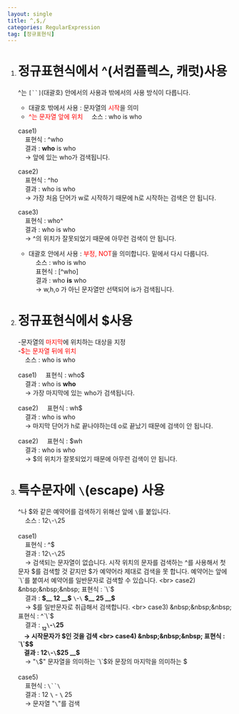 ```yaml
---
layout: single
title: ^,$,/
categories: RegularExpression
tag: [정규표현식]
---
```

 
1. # 정규표현식에서 ^(서컴플렉스, 캐럿)사용   
   ^는 `[``]`(대괄호) 안에서의 사용과 밖에서의 사용 방식이 다릅니다.   
   - 대괄호 밖에서 사용 : 문자열의 <span style="color:red">시작</span>을 의미   
   - <span style="color:red">^는 문자열 앞에 위치</span>
   &nbsp;&nbsp;&nbsp; 소스 : who is who  

   case1)    
   &nbsp;&nbsp;&nbsp; 표현식 : ^who   
   &nbsp;&nbsp;&nbsp; 결과 : __who__ is who   
   &nbsp;&nbsp;&nbsp; → 앞에 있는 who가 검색됩니다.   

   case2)   
   &nbsp;&nbsp;&nbsp; 표현식 : ^ho   
   &nbsp;&nbsp;&nbsp; 결과 : who is who   
   &nbsp;&nbsp;&nbsp; → 가장 처음 단어가 w로 시작하기 때문에 h로 시작하는 검색은 안 됩니다.   

   case3)   
   &nbsp;&nbsp;&nbsp; 표현식 : who^   
   &nbsp;&nbsp;&nbsp; 결과 : who is who   
   &nbsp;&nbsp;&nbsp; → ^의 위치가 잘못되었기 때문에 아무런 검색이 안 됩니다.   

   - 대괄호 안에서 사용 : <span style="color:red">부정, NOT</span>을 의미합니다. 밑에서 다시 다룹니다.   
   &nbsp;&nbsp;&nbsp; 소스 : who is who   
   &nbsp;&nbsp;&nbsp; 표현식 : [^who]   
   &nbsp;&nbsp;&nbsp; 결과 : who __is__ who   
   &nbsp;&nbsp;&nbsp; → w,h,o 가 아닌 문자열만 선택되어 is가 검색됩니다.

1. # 정규표현식에서 $사용   
   -문자열의 <span style="color:red">마지막</span>에 위치하는 대상을 지정   
   -<span style="color:red">$는 문자열 뒤에 위치</span>   
   &nbsp;&nbsp;&nbsp; 소스 : who is who   

   case1)
   &nbsp;&nbsp;&nbsp; 표현식 : who$   
   &nbsp;&nbsp;&nbsp; 결과 : who is __who__   
   &nbsp;&nbsp;&nbsp; → 가장 마지막에 있는 who가  검색됩니다.   

   case2)
   &nbsp;&nbsp;&nbsp; 표현식 : wh$   
   &nbsp;&nbsp;&nbsp; 결과 : who is who   
   &nbsp;&nbsp;&nbsp; → 마지막 단어가 h로 끝나야하는데 o로 끝났기 때문에 검색이 안 됩니다.   

   case2)
   &nbsp;&nbsp;&nbsp; 표현식 : $wh   
   &nbsp;&nbsp;&nbsp; 결과 : who is who   
   &nbsp;&nbsp;&nbsp; → $의 위치가 잘못되었기 때문에 아무런 검색이 안 됩니다.      

1. # 특수문자에 `\`(escape) 사용   
   ^나 $와 같은 예약어를 검색하기 위해선 앞에 `\`를 붙입니다.   
   &nbsp;&nbsp;&nbsp; 소스 : $12$`\`-`\`$25$   
   <br>
   case1)   
   &nbsp;&nbsp;&nbsp; 표현식 : ^$   
   &nbsp;&nbsp;&nbsp; 결과 : $12$`\`-`\`$25$   
   &nbsp;&nbsp;&nbsp; → 검색되는 문자열이 없습니다. 시작 위치의 문자를 검색하는 ^를 사용해서 첫 문자 $를 검색할 것 같지만 $가 예약어라 제대로 검색을 못 합니다. 예약어는 앞에 `\`를 붙여서 예약어를 일반문자로 검색할 수 있습니다.   
   <br>
   case2)   
   &nbsp;&nbsp;&nbsp; 표현식 : `\`$   
   &nbsp;&nbsp;&nbsp; 결과 : __$__ 12 __$__ `\`-`\` __$__ 25 __$__   
   &nbsp;&nbsp;&nbsp; → $를 일반문자로 취급해서 검색합니다.   
   <br>
   case3)   
   &nbsp;&nbsp;&nbsp; 표현식 : ^`\`$   
   &nbsp;&nbsp;&nbsp; 결과 : __$__ 12$`\`-`\`$25$   
   &nbsp;&nbsp;&nbsp; → 시작문자가 $인 것을 검색   
   <br>
   case4)   
   &nbsp;&nbsp;&nbsp; 표현식 : `\`$$   
   &nbsp;&nbsp;&nbsp; 결과 : $12$`\`-`\`$25 __$__   
   &nbsp;&nbsp;&nbsp; → "`\`$" 문자열을 의미하는 `\`$와 문장의 마지막을 의미하는 $    
   <br>
   case5)   
   &nbsp;&nbsp;&nbsp; 표현식 : `\``\`   
   &nbsp;&nbsp;&nbsp; 결과 : $12$ __`\`__ - __`\`__  $25$   
   &nbsp;&nbsp;&nbsp; → 문자열 "`\`"를 검색   
